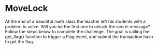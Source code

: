 # MoveLock
At the end of a beautiful math class the teacher left his students with a problem to solve. Will you be the first one to unlock the secret message? Follow the steps below to complete the challenge. The goal is calling the get_flag() function to trigger a Flag event, and submit the transaction hash to get the flag. 